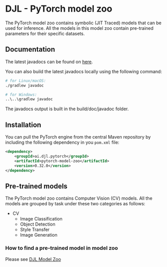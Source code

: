 # DJL - PyTorch model zoo

The PyTorch model zoo contains symbolic (JIT Traced) models that can be used for inference.
All the models in this model zoo contain pre-trained parameters for their specific datasets.

## Documentation

The latest javadocs can be found on [here](https://javadoc.io/doc/ai.djl.pytorch/pytorch-model-zoo/latest/index.html).

You can also build the latest javadocs locally using the following command:

```sh
# for Linux/macOS:
./gradlew javadoc

# for Windows:
..\..\gradlew javadoc
```
The javadocs output is built in the build/doc/javadoc folder.

## Installation
You can pull the PyTorch engine from the central Maven repository by including the following dependency in you `pom.xml` file:

```xml
<dependency>
    <groupId>ai.djl.pytorch</groupId>
    <artifactId>pytorch-model-zoo</artifactId>
    <version>0.32.0</version>
</dependency>
```

## Pre-trained models

The PyTorch model zoo contains Computer Vision (CV) models. All the models are grouped by task under these two categories as follows:

* CV
  * Image Classification
  * Object Detection
  * Style Transfer
  * Image Generation

### How to find a pre-trained model in model zoo

Please see [DJL Model Zoo](../../../model-zoo/README.md)
